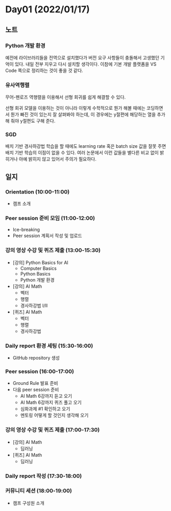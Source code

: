 # Day01 (2022/01/17)

## 노트

### Python 개발 환경

예전에 라이브러리들을 전역으로 설치했다가 버전 요구 사항들이 충돌해서 고생했던 기억이 있다. 내일 전부 지우고 다시 설치할 생각이다. 이참에 기본 개발 플랫폼을 VS Code 쪽으로 정리하는 것이 좋을 것 같다.

### 유사역행렬

무어-펜로즈 역행렬을 이용해서 선형 회귀를 쉽게 해결할 수 있다.

선형 회귀 모델을 이용하는 것이 아니라 이렇게 수학적으로 뭔가 해볼 때에는 코딩하면서 뭔가 빠진 것이 있는지 잘 살펴봐야 하는데, 이 경우에는 y절편에 해당하는 열을 추가해 줘야 y절편도 구해 준다.

### SGD

배치 기반 경사하강법 학습을 할 때에도 learning rate 혹은 batch size 값을 잘못 주면 배치 기반 학습의 이점이 없을 수 있다. 여러 논문에서 이런 값들을 별다른 비교 없이 밝히거나 아예 밝히지 않고 있어서 주의가 필요하다.

## 일지

### Orientation (10:00-11:00)

  * 캠프 소개

### Peer session 준비 모임 (11:00-12:00)

  * Ice-breaking
  * Peer session 계획서 작성 및 업로드

### 강의 영상 수강 및 퀴즈 제출 (13:00-15:30)

  * [강의] Python Basics for AI
    * Computer Basics
    * Python Basics
    * Python 개발 환경
  * [강의] AI Math
    * 벡터
    * 행렬
    * 경사하강법 I/II
  * [퀴즈] AI Math
    * 벡터
    * 행렬
    * 경사하강법

### Daily report 환경 세팅 (15:30-16:00)

  * GitHub repository 생성

### Peer session (16:00-17:00)

  * Ground Rule 발표 준비
  * 다음 peer session 준비
    * AI Math 6강까지 듣고 오기
    * AI Math 6강까지 퀴즈 풀고 오기
    * 심화과제 #1 확인하고 오기
    * 멘토링 어떻게 할 것인지 생각해 오기

### 강의 영상 수강 및 퀴즈 제출 (17:00-17:30)

  * [강의] AI Math
    * 딥러닝
  * [퀴즈] AI Math
    * 딥러닝

### Daily report 작성 (17:30-18:00)

### 커뮤니티 세션 (18:00-19:00)

  * 캠프 구성원 소개
